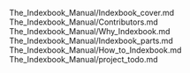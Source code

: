 The_Indexbook_Manual/Indexbook_cover.md
The_Indexbook_Manual/Contributors.md
The_Indexbook_Manual/Why_Indexbook.md
The_Indexbook_Manual/Indexbook_parts.md
The_Indexbook_Manual/How_to_Indexbook.md
The_Indexbook_Manual/project_todo.md